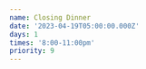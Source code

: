 ```yaml
---
name: Closing Dinner
date: '2023-04-19T05:00:00.000Z'
days: 1
times: '8:00-11:00pm'
priority: 9
---
```



